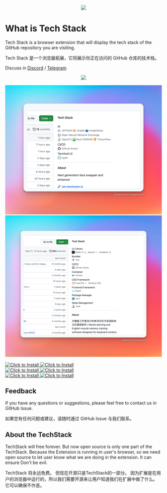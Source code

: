 <p align="center">
    <img src="https://github.com/Get-Tech-Stack/TechStack/blob/main/img/logo.png" height="128"/></a>
</p>




# What is Tech Stack
Tech Stack is a browser extension that will display the tech stack of the GitHub repository you are visiting.

Tech Stack 是一个浏览器拓展，它将展示你正在访问的 GitHub 仓库的技术栈。


Discuss in [Discord](https://discord.gg/hEXF9utNHH) / [Telegram](https://t.me/gettechstack) 
    
<p align="center">
    <a href="https://twitter.com/intent/follow?screen_name=gettechstack">
        <img src="https://img.shields.io/badge/twitter-%40TechStack-blue.svg?&color=%2385c8c8&logo=twitter&style=for-the-badge" />
    </a>
</p>

</div>

![Alt text](img/1.png)
![Alt text](img/2.png)

<a target="_blank" href="https://addons.mozilla.org/zh-CN/firefox/addon/get-tech-stack/">
    <img width="250" alt="Click to Install" src="https://github.com/Get-Tech-Stack/Homepage/blob/main/img/firefox.en.png?raw=true" />
</a>
<a target="_blank" href="https://addons.mozilla.org/zh-CN/firefox/addon/get-tech-stack/">
    <img width="250" alt="Click to Install" src="https://github.com/Get-Tech-Stack/Homepage/blob/main/img/firefox.zh.png?raw=true" />
</a>

<br />

<a target="_blank" href="https://chrome.google.com/webstore/detail/tech-stack-show-github-re/lbhjnhabgddabnagncmcgomggeadlbhh">
    <img width="250" alt="Click to Install" src="https://github.com/Get-Tech-Stack/Homepage/blob/main/img/chrome.en.png?raw=true" />
</a>
<a target="_blank" href="https://chrome.google.com/webstore/detail/tech-stack-show-github-re/lbhjnhabgddabnagncmcgomggeadlbhh">
    <img width="250" alt="Click to Install" src="https://github.com/Get-Tech-Stack/Homepage/blob/main/img/chrome.zh.png?raw=true" />
</a>

<br />

<a target="_blank" href="https://chrome.google.com/webstore/detail/tech-stack-show-github-re/lbhjnhabgddabnagncmcgomggeadlbhh">
    <img width="250" alt="Click to Install" src="https://github.com/Get-Tech-Stack/Homepage/blob/main/img/edge.en.png?raw=true" />
</a>
<a target="_blank" href="https://chrome.google.com/webstore/detail/tech-stack-show-github-re/lbhjnhabgddabnagncmcgomggeadlbhh">
    <img width="250" alt="Click to Install" src="https://github.com/Get-Tech-Stack/Homepage/blob/main/img/edge.zh.png?raw=true" />
</a>


## Feedback
If you have any questions or suggestions, please feel free to contact us in GitHub Issue.

如果您有任何问题或建议，请随时通过 GitHub Issue 与我们联系。

## About the TechStack
TechStack will free forever. But now open source is only one part of the TechStack. Because the Extension is running in user's browser, so we need open source to let user know what we are doing in the extension. It can ensure Don't be evil.

TechStack 将永远免费。 但现在开源只是TechStack的一部分。 因为扩展是在用户的浏览器中运行的，所以我们需要开源来让用户知道我们在扩展中做了什么。 它可以确保不作恶。